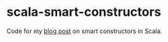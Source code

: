 # scala-smart-constructors

Code for my [blog post](https://tuleism.github.io/blog/2020/scala-smart-constructors/) on smart constructors in Scala.

